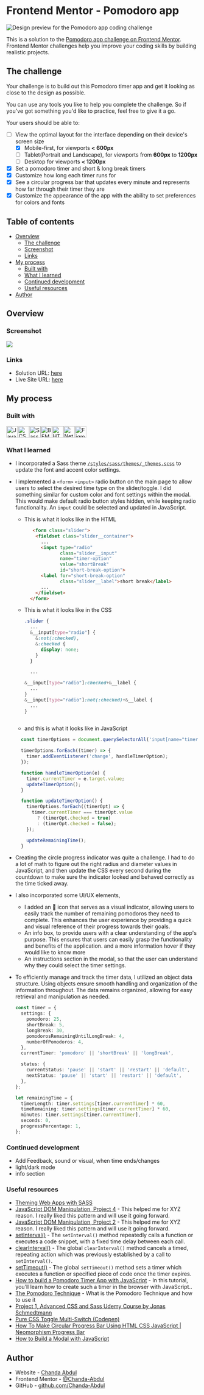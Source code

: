 # Frontend Mentor - Pomodoro app

![Design preview for the Pomodoro app coding challenge](./assets/preview.jpg)

This is a solution to the [Pomodoro app challenge on Frontend Mentor](https://www.frontendmentor.io/challenges/pomodoro-app-KBFnycJ6G). Frontend Mentor challenges help you improve your coding skills by building realistic projects. 



## The challenge

Your challenge is to build out this Pomodoro timer app and get it looking as close to the design as possible.

You can use any tools you like to help you complete the challenge. So if you've got something you'd like to practice, feel free to give it a go.

Your users should be able to:
- [ ] View the optimal layout for the interface depending on their device's screen size
  - [x] Mobile-first, for viewports <b>< 600px</b>
  - [ ] Tablet(Portrait and Landscape), for viewports from <b>600px</b> to <b>1200px</b> <!-- TO-DO => review tablet styles -->
  - [ ] Desktop for viewports <b>< 1200px</b><!-- TO-DO => review desktop styles -->
- [x] Set a pomodoro timer and short & long break timers
- [x] Customize how long each timer runs for
- [x] See a circular progress bar that updates every minute and represents how far through their timer they are
- [x] Customize the appearance of the app with the ability to set preferences for colors and fonts

## Table of contents

- [Overview](#overview)
  - [The challenge](#the-challenge)
  - [Screenshot](#screenshot)
  - [Links](#links)
- [My process](#my-process)
  - [Built with](#built-with)
  - [What I learned](#what-i-learned)
  - [Continued development](#continued-development)
  - [Useful resources](#useful-resources)
- [Author](#author)


## Overview

### Screenshot

![](./screenshot.jpg)


### Links

- Solution URL: [here](https://github.com/Chanda-Abdul/pomodoro-app)
- Live Site URL: [here](https://cozy-gelato-f57a29.netlify.app/)

## My process

### Built with

  <img src="https://img.shields.io/badge/JavaScript-323330?style=for-the-badge&logo=javascript&logoColor=F7DF1E" alt="JavaScript icon" height="30" /><img src="https://img.shields.io/badge/CSS3-1572B6?style=for-the-badge&logo=css3&logoColor=white" alt="CSS icon" height="30" /><img src="https://img.shields.io/badge/Sass-CC6699?style=for-the-badge&logo=sass&logoColor=white" alt="Sass icon" height="30" /><img src="https://camo.githubusercontent.com/56a25d7a80ecd7be0919314d76dcae961ea7aac32dac11a7aa81644afa6daa53/68747470733a2f2f696d672e736869656c64732e696f2f7374617469632f76313f7374796c653d666f722d7468652d6261646765266d6573736167653d42454d26636f6c6f723d303030303030266c6f676f3d42454d266c6f676f436f6c6f723d464646464646266c6162656c3d" alt="BEM icon" height="30" /><img src="https://img.shields.io/badge/HTML5-E34F26?style=for-the-badge&logo=html5&logoColor=white" alt="HTML icon" height="30" /><img src="https://img.shields.io/badge/Netlify-00C7B7?style=for-the-badge&logo=netlify&logoColor=white" alt="Netlify icon" height="30" /><img src="https://img.shields.io/badge/Figma-F24E1E?style=for-the-badge&logo=figma&logoColor=white" alt="Figma icon" height="30" />


### What I learned
- I  incorporated  a Sass theme [`/styles/sass/themes/_themes.scss`](/styles/sass/themes/_themes.scss) to update the font and accent color settings.
- I implemented a `<form>` `<input>` radio button on the main page to allow users to select the desired time type on the slider/toggle. I did something similar for custom color and font settings within the modal. This would make  default radio button styles hidden, while keeping radio functionality. An `input` could be selected and updated in JavaScript.
  - This is what it looks like in the HTML
    ```html
       <form class="slider">
        <fieldset class="slider__container">
          ...
          <input type="radio"
                 class="slider__input"
                 name="timer-option"
                 value="shortBreak"
                 id="short-break-option">
          <label for="short-break-option"
                 class="slider__label">short break</label>
          ...
        </fieldset>
      </form>
      ```
  - This is what it looks like in the CSS
      ```css
      .slider {
        ...
        &__input[type="radio"] {
          &:not(:checked),
          &:checked {
            display: none;
          }
        }

        ...

      &__input[type="radio"]:checked+&__label {
        ...
      }
      &__input[type="radio"]:not(:checked)+&__label {
        ...
      }           
            
      
      ```
  - and this is what it looks like in JavaScript
  ```ts
    const timerOptions = document.querySelectorAll('input[name="timer-option"]');

    timerOptions.forEach((timer) => {
      timer.addEventListener('change', handleTimerOption);
    });

    function handleTimerOption(e) {
      timer.currentTimer = e.target.value;
      updateTimerOption();
    }

    function updateTimerOption() {
      timerOptions.forEach((timerOpt) => {
        timer.currentTimer === timerOpt.value
          ? (timerOpt.checked = true)
          : (timerOpt.checked = false);
      });

      updateRemainingTime();
    }
  ```

- Creating the circle progress indicator was quite a challenge. I had to do a lot of math to figure out the right radius and diameter values in JavaScript, and then update the CSS every second during the countdown to make sure the indicator looked and behaved correctly as the time ticked away. 

- I also incorporated some UI/UX elements,  
  - I added an 🍅 icon that serves as a visual indicator, allowing users to easily track the number of remaining pomodoros they need to complete. This enhances the user experience by providing a quick and visual reference of their progress towards their goals. 
  - An info box, to provide users with a clear understanding of the app's purpose.  This ensures that users can easily grasp the functionality and benefits of the application. and a more information hover if they would like to know more
  - An instructions section in the modal, so that the user can understand why they could select the timer settings. 
- To efficiently manage and track the timer data, I utilized an object data structure. Using objects ensure smooth handling and organization of the information throughout. The data remains organized, allowing for easy retrieval and manipulation as needed.
    ```ts
    const timer = {
      settings: {
        pomodoro: 25,
        shortBreak: 5,
        longBreak: 30,
        pomodorosRemainingUntilLongBreak: 4,
        numberOfPomodoros: 4,
      },
      currentTimer: 'pomodoro' || 'shortBreak' || 'longBreak',

      status: {
        currentStatus: 'pause' || 'start' || 'restart' || 'default',
        nextStatus: 'pause' || 'start' || 'restart' || 'default',
      },
    };

    let remainingTime = {
      timerLength: timer.settings[timer.currentTimer] * 60,
      timeRemaining: timer.settings[timer.currentTimer] * 60,
      minutes: timer.settings[timer.currentTimer],
      seconds: 0,
      progressPercentage: 1,
    }; 
    ```
### Continued development
- Add Feedback, sound or visual, when time ends/changes
- light/dark mode
- info section

### Useful resources
- [Theming Web Apps with SASS](https://medium.com/@dmitriy.borodiy/easy-color-theming-with-scss-bc38fd5734d1)
- [JavaScript DOM Manipulation, Project 4](https://youtu.be/5fb2aPlgoys?t=7252) - This helped me for XYZ reason. I really liked this pattern and will use it going forward.
- [JavaScript DOM Manipulation, Project 2](https://youtu.be/5fb2aPlgoys?t=7252) - This helped me for XYZ reason. I really liked this pattern and will use it going forward.
- [setInterval()](https://developer.mozilla.org/en-US/docs/Web/API/setInterval) - The `setInterval()` method repeatedly calls a function or executes a code snippet, with a fixed time delay between each call.
- [clearInterval()](https://developer.mozilla.org/en-US/docs/Web/API/clearInterval) - The global `clearInterval()` method cancels a timed, repeating action which was previously established by a call to `setInterval()`.
- [setTimeout()](https://developer.mozilla.org/en-US/docs/Web/API/setTimeout) - The global `setTimeout()` method sets a timer which executes a function or specified piece of code once the timer expires.
- [How to build a Pomodoro Timer App with JavaScript](https://freshman.tech/pomodoro-timer/) -  In this tutorial, you’ll learn how to create such a timer in the browser with JavaScript..
- [The Pomodoro Technique](https://todoist.com/productivity-methods/pomodoro-technique) - What is the Pomodoro Technique and how to use it
- [Project 1, Advanced CSS and Sass Udemy Course by Jonas Schmedtmann](https://www.udemy.com/course/advanced-css-and-sass) 
- [Pure CSS Toggle Multi-Switch (Codepen)](https://codepen.io/markcaron/pen/qXYJVm)
- [How To Make Circular Progress Bar Using HTML CSS JavaScript | Neomorphism Progress Bar](https://www.youtube.com/watch?v=mSfsGTIQlxg)
- [How to Build a Modal with JavaScript](https://www.freecodecamp.org/news/how-to-build-a-modal-with-javascript/)

## Author

- Website - [Chanda Abdul](https://www.Chandabdul.dev)
- Frontend Mentor - [@Chanda-Abdul](https://www.frontendmentor.io/profile/Chanda-Abdul)
- GitHub - [github.com/Chanda-Abdul](https://github.com/Chanda-Abdul)



